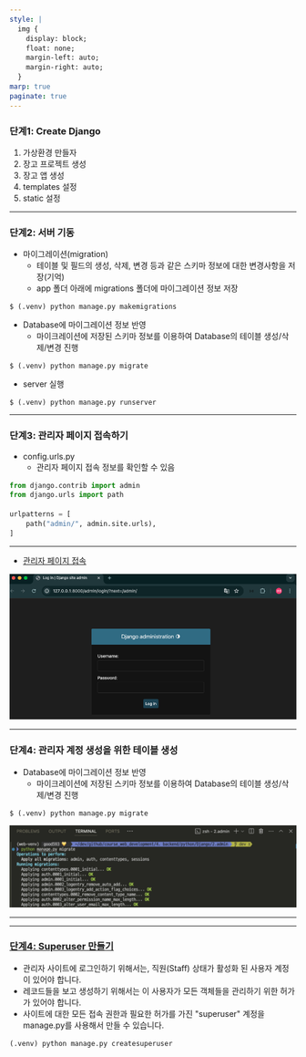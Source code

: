 ```yaml
---
style: |
  img {
    display: block;
    float: none;
    margin-left: auto;
    margin-right: auto;
  }
marp: true
paginate: true
---
```

### 단계1: Create Django
1. 가상환경 만들자
2. 장고 프로젝트 생성
3. 장고 앱 생성 
4. templates 설정
5. static 설정

---
### 단계2: 서버 기동
- 마이그레이션(migration)
    - 테이블 및 필드의 생성, 삭제, 변경 등과 같은 스키마 정보에 대한 변경사항을 저장(기억)
    - app 폴더 아래에 migrations 폴더에 마이그레이션 정보 저장 
```shell
$ (.venv) python manage.py makemigrations 
```
- Database에 마이그레이션 정보 반영 
    - 마이크레이션에 저장된 스키마 정보를 이용하여 Database의 테이블 생성/삭제/변경 진행 
```shell
$ (.venv) python manage.py migrate
```
- server 실행 
```shell
$ (.venv) python manage.py runserver
``` 
---
### 단계3: 관리자 페이지 접속하기 
- config.urls.py
  - 관리자 페이지 접속 정보를 확인할 수 있음
```python
from django.contrib import admin
from django.urls import path

urlpatterns = [
    path("admin/", admin.site.urls),
]
```

---
- [관리자 페이지 접속](http://127.0.0.1:8000/admin/)

![alt text](image.png)

---
### 단계4: 관리자 계정 생성을 위한 테이블 생성 
- Database에 마이그레이션 정보 반영 
    - 마이크레이션에 저장된 스키마 정보를 이용하여 Database의 테이블 생성/삭제/변경 진행 
```shell
$ (.venv) python manage.py migrate
```
![alt text](image-1.png)

---


---
### [단계4: Superuser 만들기](https://developer.mozilla.org/ko/docs/Learn/Server-side/Django/Admin_site#superuser_%EB%A7%8C%EB%93%A4%EA%B8%B0)
- 관리자 사이트에 로그인하기 위해서는, 직원(Staff) 상태가 활성화 된 사용자 계정이 있어야 합니다. 
- 레코드들을 보고 생성하기 위해서는 이 사용자가 모든 객체들을 관리하기 위한 허가가 있어야 합니다. 
- 사이트에 대한 모든 접속 권한과 필요한 허가를 가진 "superuser" 계정을 manage.py를 사용해서 만들 수 있습니다.
```shell
(.venv) python manage.py createsuperuser
```


